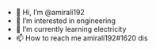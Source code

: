 - 👋 Hi, I’m @amirali192
- 👀 I’m interested in engineering
- 🌱 I’m currently learning electricity
- 📫 How to reach me amirali192#1620 dis

